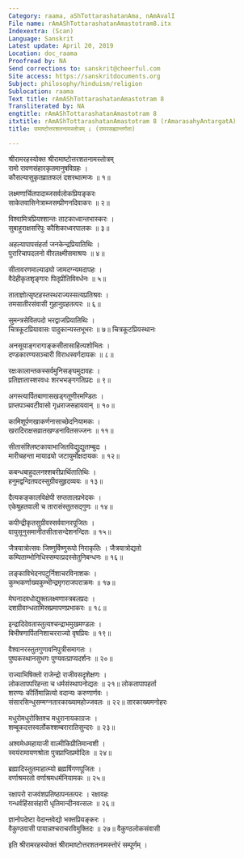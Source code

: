 ```yaml
---
Category: raama, aShTottarashatanAma, nAmAvalI
File name: rAmAShTottarashatanAmastotram8.itx
Indexextra: (Scan)
Language: Sanskrit
Latest update: April 20, 2019
Location: doc_raama
Proofread by: NA
Send corrections to: sanskrit@cheerful.com
Site access: https://sanskritdocuments.org
Subject: philosophy/hinduism/religion
Sublocation: raama
Text title: rAmAShTottarashatanAmastotram 8
Transliterated by: NA
engtitle: rAmAShTottarashatanAmastotram 8
itxtitle: rAmAShTottarashatanAmastotram 8 (rAmarasahyAntargatA)
title: रामाष्टोत्तरशतनामस्तोत्रम् ८ (रामरसह्यान्तर्गता)

---
```

  
 श्रीरामरहस्योक्त श्रीरामाष्टोत्तरशतनामस्तोत्रम्   
रामो रावणसंहारकृतमानुषविग्रहः ।  
कौसल्यासुकृतव्रातफलं दशरथात्मजः ॥ १॥  
  
लक्ष्मणार्चितपादाब्जसर्वलोकप्रियङ्करः  
साकेतवासिनेत्राब्जसम्प्रीणनदिवाकरः ॥ २॥  
  
विश्वामित्रप्रियश्शान्तः ताटकाध्वान्तभास्करः ।  
सुबाहुराक्षसरिपुः कौशिकाध्वरपालकः ॥ ३॥  
  
अहल्यापापसंहर्ता जनकेन्द्रप्रियातिथिः ।  
पुरारिचापदलनो वीरलक्ष्मीसमाश्रयः ॥ ४॥  
  
सीतावरणमाल्याढ्यो जामदग्न्यमदापहः ।  
वैदेहीकृतशृङ्गारः पितृप्रीतिविवर्धनः ॥ ५॥  
  
ताताज्ञोत्सृष्टहस्तस्थराज्यस्सत्यप्रतिश्रवः ।  
तमसातीरसंवासी गुहानुग्रहतत्परः ॥ ६॥  
  
सुमन्त्रसेवितपदो भरद्वाजप्रियातिथिः ।  
चित्रकूटप्रियावासः पादुकान्यस्तभूभरः ॥ ७॥ चित्रकूटप्रियस्थानः  
  
अनसूयाङ्गरागाङ्कसीतासाहित्यशोभितः ।  
दण्डकारण्यसञ्चारी विराधस्वर्गदायकः ॥ ८॥  
  
रक्षःकालान्तकस्सर्वमुनिसङ्घमुदावहः ।  
प्रतिज्ञातास्शरवधः शरभभङ्गगतिप्रदः ॥ ९॥  
  
अगस्त्यार्पितबाणासखड्गतूणीरमण्डितः ।  
प्राप्तपञ्चवटीवासो गृध्रराजसहायवान् ॥ १०॥  
  
कामिशूर्पणखाकर्णनासाच्छेदनियामकः ।  
खरादिराक्षसव्रातखण्डनावितसज्जनः ॥ ११॥  
  
सीतासंश्लिष्टकायाभाजितविद्युद्युताम्बुदः ।  
मारीचहन्ता मायाढ्यो जटायुर्मोक्षदायकः ॥ १२॥  
  
कबन्धबाहुदलनश्शबरीप्रार्थितातिथिः ।  
हनुमद्वन्दितपदस्सुग्रीवसुहृदव्ययः ॥ १३॥  
  
दैत्यकङ्कालविक्षेपी सप्ततालप्रभेदकः ।  
एकेषुहतवाली च तारासंस्तुतसद्गुणः ॥ १४॥  
  
कपीन्द्रीकृतसुग्रीवस्सर्ववानरपूजितः ।  
वायुसूनुसमानीतसीतासन्देशनन्दितः ॥ १५॥  
  
जैत्रयात्रोत्सवः जिष्णुर्विष्णुरूपो निराकृतिः । जैत्रयात्रोद्यतो  
कम्पिताम्भोनिधिस्सम्पत्प्रदस्सेतुनिबन्धनः ॥ १६॥  
  
लङ्काविभेदनपटुर्निशाचरविनाशकः ।  
कुम्भकर्णाख्यकुम्भीन्द्रमृगराजपराक्रमः ॥ १७॥  
  
मेघनादवधोद्युक्तलक्ष्मणास्त्रबलप्रदः ।  
दशग्रीवान्धतामिस्रप्रमापणप्रभाकरः ॥ १८॥  
  
इन्द्रादिदेवतास्तुत्यश्चन्द्राभमुखमण्डलः ।  
बिभीषणार्पितनिशाचरराज्यो वृषप्रियः ॥ १९॥  
  
वैश्वानरस्तुतगुणावनिपुत्रीसमागतः ।  
पुष्पकस्थानसुभगः पुण्यवत्प्राप्यदर्शनः ॥ २०॥  
  
राज्याभिषिक्तो राजेन्द्रो राजीवसदृशेक्षणः ।  
लोकतापपरिहन्ता च धर्मसंस्थापनोद्यतः ॥ २१॥ लोकतापापहर्ता  
शरण्यः कीर्तिमान्नित्यो वदान्यः करुणार्णवः ।  
संसारसिन्धुसम्मग्नतारकाख्यामहोज्जवलः ॥ २२॥ तारकाख्यमनोहरः  
  
मधुरोमधुरोक्तिश्च मधुरानायकाग्रजः ।  
शम्बूकदत्तस्वर्लोकश्शम्बरारातिसुन्दरः ॥ २३॥  
  
अश्वमेधमहायाजी वाल्मीकिप्रीतिमान्वशी ।  
स्वयंरामायणश्रोता पुत्रप्राप्तिप्रमोदितः ॥ २४॥  
  
ब्रह्मादिस्तुतमाहात्म्यो ब्रह्मर्षिगणपूजितः ।  
वर्णाश्रमरतो वर्णाश्रमधर्मनियामकः ॥ २५॥  
  
रक्षापरो राजवंशप्रतिष्ठापनतत्परः । रक्षावहः  
गन्धर्वहिंसासंहारी धृतिमान्दीनवत्सलः ॥ २६॥  
  
ज्ञानोपदेष्टा वेदान्तवेद्यो भक्तप्रियङ्करः ।  
वैकुण्ठवासी पायान्नश्चराचरविमुक्तिदः ॥ २७॥ वैकुण्ठलोकसंवासी  
  
इति श्रीरामरहस्योक्तं श्रीरामाष्टोत्तरशतनामस्त्तोरं सम्पूर्णम् ।  
  
  
  
  
